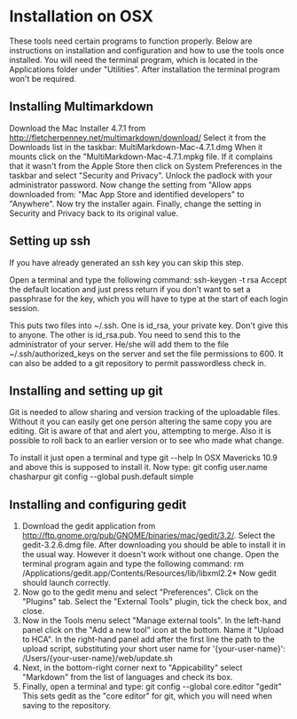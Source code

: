Installation on OSX
===================
These tools need certain programs to function properly. Below are instructions
on installation and configuration and how to use the tools once installed. You
will need the terminal program, which is located in the Applications folder under
"Utilities". After installation the terminal program won't be required.

Installing Multimarkdown
------------------------
Download the Mac Installer 4.7.1 from 
    http://fletcherpenney.net/multimarkdown/download/
Select it from the Downloads list in the taskbar:
    MultiMarkdown-Mac-4.7.1.dmg
When it mounts click on the "MultiMarkdown-Mac-4.7.1.mpkg file.
If it complains that it wasn't from the Apple Store then click on 
System Preferences in the taskbar and select "Security and Privacy". 
Unlock the padlock with your administrator password. Now change the 
setting from "Allow apps downloaded from: "Mac App Store and 
identified developers" to "Anywhere". Now try the installer again. 
Finally, change the setting in Security and Privacy back to its 
original value. 

Setting up ssh
--------------
If you have already generated an ssh key you can skip this step.

Open a terminal and type the following command:
    ssh-keygen -t rsa
Accept the default location and just press return if you don't want to set 
a passphrase for the key, which you will have to type at the start of each 
login session.

This puts two files into ~/.ssh. One is id_rsa, your private key. Don't 
give this to anyone. The other is id_rsa.pub. You need to send this to 
the administrator of your server. He/she will add them to the file 
~/.ssh/authorized_keys on the server and set the file permissions 
to 600. It can also be added to a git repository to permit 
passwordless check in.

Installing and setting up git
-----------------------------
Git is needed to allow sharing and version tracking of the uploadable files.
Without it you can easily get one person altering the same copy you are editing. 
Git is aware of that and alert you, attempting to merge. Also it is possible to 
roll back to an earlier version or to see who made what change.

To install it just open a terminal and type 
    git --help
In OSX Mavericks 10.9 and above this is supposed to install it.
Now type:
    git config user.name chasharpur
    git config --global push.default simple

Installing and configuring gedit
--------------------------------
1. Download the gedit application from 
    http://ftp.gnome.org/pub/GNOME/binaries/mac/gedit/3.2/. 
Select the gedit-3.2.6.dmg file. After downloading you should be able to 
install it in the usual way. However it doesn't work without one change. 
Open the terminal program again and type the following command:
    rm /Applications/gedit.app/Contents/Resources/lib/libxml2.2*
Now gedit should launch correctly.
2. Now go to the gedit menu and select "Preferences". Click on the "Plugins" 
tab. Select the "External Tools" plugin, tick the check box, and close.
3. Now in the Tools menu select "Manage external tools". In the left-hand 
panel click on the "Add a new tool" icon at the bottom. Name it "Upload to 
HCA". In the right-hand panel add after the first line the path to the 
upload script, substituting your short user name for '{your-user-name}':
    /Users/{your-user-name}/web/update.sh
4. Next, in the bottom-right corner next to "Appicability" select "Markdown" 
from the list of languages and check its box.
5. Finally, open a terminal and type: 
    git config --global core.editor "gedit"
This sets gedit as the "core editor" for git, which you will need when 
saving to the repository.
